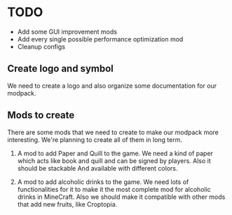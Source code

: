 # TODO

- Add some GUI improvement mods
- Add every single possible performance optimization mod
- Cleanup configs

## Create logo and symbol
We need to create a logo and also organize some documentation for our modpack.

## Mods to create
There are some mods that we need to create to make our modpack more interesting.
We're planning to create all of them in long term.

1. A mod to add Paper and Quill to the game.
We need a kind of paper which acts like book and quill and can be signed by players.
Also it should be stackable
And available with different colors.

2. A mod to add alcoholic drinks to the game.
We need lots of functionalities for it to make it the most complete mod for alcoholic drinks in MineCraft.
Also we should make it compatible with other mods that add new fruits, like Croptopia.
